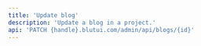 ```yaml
---
title: 'Update blog'
description: 'Update a blog in a project.'
api: 'PATCH {handle}.blutui.com/admin/api/blogs/{id}'
---
```


